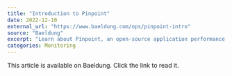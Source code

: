 ```yaml
---
title: "Introduction to Pinpoint"
date: 2022-12-10
external_url: "https://www.baeldung.com/ops/pinpoint-intro"
source: "Baeldung"
excerpt: "Learn about Pinpoint, an open-source application performance management software with excellent capabilities."
categories: Monitoring
---
```


This article is available on Baeldung. Click the link to read it. 